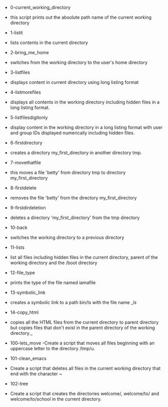 * 0-current_working_directory
- this script prints out the absolute path name of the current working directory

* 1-listit 
- lists contents in the current directory

* 2-bring_me_home
- switches from the working directory to the user's home directory

* 3-listfiles
- displays content in current directory using long listing format

* 4-listmorefiles
- displays all contents in the working directory including hidden files in a long listing format.

* 5-listfilesdigitonly
- display content in the working directory in a long listing format with user and group IDs displayed numerically including hidden files.

* 6-firstdirectory
- creates a directory my_first_directory in another directory tmp.

* 7-movethatfile
- this moves a file 'betty' from directory tmp to directory my_first_directory

* 8-firstdelete
- removes the file 'betty' from the directory my_first_directory

* 9-firstdirdeletion
- deletes a directory 'my_first_directory' from the tmp directory

* 10-back
- switches the working directory to a previous directory

* 11-lists
- list all files including hidden files in the current directory, parent of the working directory and the /boot directory

* 12-file_type
- prints the type of the file named iamafile

* 13-symbolic_link
- creates a symbolic link to a path bin/ls with the file name __ls_

* 14-copy_html
- copies all the HTML files from the current directory to parent directory but copies files that don't exist in the parent directory of the working directory._

* 100-lets_move
-Create a script that moves all files beginning with an uppercase letter to the directory /tmp/u.

* 101-clean_emacs
- Create a script that deletes all files in the current working directory that end with the character ~

* 102-tree
- Create a script that creates the directories welcome/, welcome/to/ and welcome/to/school in the current directory.

